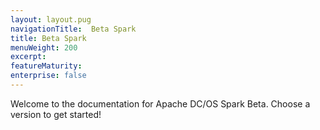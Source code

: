 ```yaml
---
layout: layout.pug
navigationTitle:  Beta Spark
title: Beta Spark
menuWeight: 200
excerpt:
featureMaturity:
enterprise: false
---
```


Welcome to the documentation for Apache DC/OS Spark Beta. Choose a version to get started!